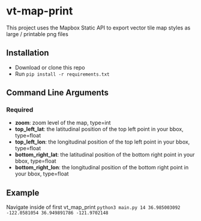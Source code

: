 # vt-map-print
This project uses the Mapbox Static API to export vector tile map styles as large / printable png files

## Installation
- Download or clone this repo
- Run `pip install -r requirements.txt`

## Command Line Arguments
### Required
- **zoom**: zoom level of the map, type=int
- **top_left_lat**: the latitudinal position of the top left point in your bbox, type=float
- **top_left_lon**: the longitudinal position of the top left point in your bbox, type=float
- **bottom_right_lat**: the latitudinal position of the bottom right point in your bbox, type=float
- **bottom_right_lon**: the longitudinal position of the bottom right point in your bbox, type=float

## Example
Navigate inside of first vt_map_print
`python3 main.py 14 36.985003092 -122.0581054 36.949891786 -121.9702148`
